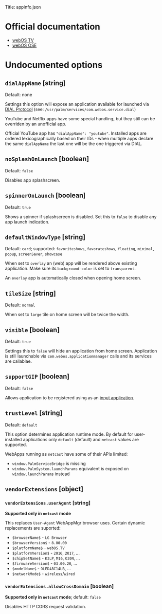 Title: appinfo.json

# Official documentation

 * [webOS
   TV](https://webostv.developer.lge.com/develop/app-developer-guide/app-metadata/)
 * [webOS OSE](https://www.webosose.org/docs/guides/development/configuration-files/appinfo-json/)

# Undocumented options
## `dialAppName` [string]
Default: none

Settings this option will expose an application available for launched via [DIAL Protocol](https://en.wikipedia.org/wiki/Discovery_and_Launch) (see: `/usr/palm/services/com.webos.service.dial`)

YouTube and Netflix apps have some special handling, but they still can be
overriden by an unofficial app.

Official YouTube app has `"dialAppName": "youtube"`. Installed apps are ordered
lexicographically based on their IDs - when multiple apps declare the same
`dialAppName` the last one will be the one triggered via DIAL.

## `noSplashOnLaunch` [boolean]
Default: `false`

Disables app splashscreen.

## `spinnerOnLaunch` [boolean]
Default: `true`

Shows a spinner if splashscreen is disabled. Set this to `false` to disable any
app launch indication.

## `defaultWindowType` [string]
Default: `card`; supported: `favoriteshows`, `favorateshows`, `floating`,
`minimal`, `popup`, `screenSaver`, `showcase`

When set to `overlay` an (web) app will be rendered above existing application.
Make sure its `background-color` is set to `transparent`.

An `overlay` app is automatically closed when opening home screen.

## `tileSize` [string]
Default: `normal`

When set to `large` tile on home screen will be twice the width.

## `visible` [boolean]
Default: `true`

Settings this to `false` will hide an application from home screen. Application
is still launchable via `com.webos.applicationmanager` calls and its services
are callablae.

## `supportGIP` [boolean]
Default: `false`

Allows application to be registered using as an [input
application]({filename}/pages/luna/eim.md).

## `trustLevel` [string]
Default: `default`

This option determines application runtime mode. By default for user-installed
applications only `default` (default) and `netcast` values are supported.

WebApps running as `netcast` have some of their APIs limited:

* `window.PalmServiceBridge` is missing
* `window.PalmSystem.launchParams` equivalent is exposed on
  `window.launchParams` instead

## `vendorExtensions` [object]

### `vendorExtensions.userAgent` [string]
**Supported only in `netcast` mode**

This replaces `User-Agent` WebAppMgr browser uses. Certain dynamic replacements
are suported:

* `$browserName$` - `LG Browser`
* `$browserVersion$` - `8.00.00`
* `$platformName$` - `webOS.TV`
* `$platformVersion$` - `2016`, `2017`, ...
* `$chipSetName$` - `K3LP`, `M16`, `O20N`, ...
* `$firmwareVersion$` - `03.00.20`, ...
* `$modelName$` - `OLED48C14LB`, ...
* `$networkMode$` - `wireless`/`wired`

### `vendorExtensions.allowCrossDomain` [boolean]
**Supported only in `netcast` mode**; default: `false`

Disables HTTP CORS request validation.
